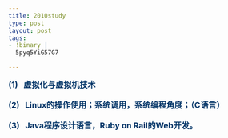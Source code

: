 ```yaml
--- 
title: 2010study
type: post
layout: post
tags: 
- !binary |
  5pyq5YiG57G7

---
```

<span style="color: #003366;"><strong><span style="font-size: medium;">(1)   虚拟化与虚拟机技术</span></strong></span><br/><br/><span style="color: #003366;"><strong><span style="font-size: medium;">(2)   Linux的操作使用；系统调用，系统编程角度；（C语言）</span></strong></span><br/><br/><span style="color: #003366;"><strong><span style="font-size: medium;">(3)   Java程序设计语言，Ruby on Rail的Web开发。</span></strong></span>
